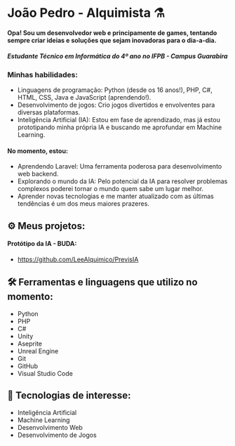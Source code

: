 

# João Pedro - Alquimista ⚗️

#### Opa! Sou um desenvolvedor web e principamente de games, tentando sempre criar ideias e soluções que sejam inovadoras para o dia-a-dia.
##### Estudante Técnico em Informática do 4º ano no IFPB - Campus Guarabira

### Minhas habilidades: 

- Linguagens de programação: Python (desde os 16 anos!), PHP, C#, HTML, CSS, Java e JavaScript (aprendendo!).
- Desenvolvimento de jogos: Crio jogos divertidos e envolventes para diversas plataformas.
- Inteligência Artificial (IA): Estou em fase de aprendizado, mas já estou prototipando minha própria IA e buscando me aprofundar em Machine Learning.

####  No momento, estou:
- Aprendendo Laravel: Uma ferramenta poderosa para desenvolvimento web backend.
- Explorando o mundo da IA: Pelo potencial da IA para resolver problemas complexos poderei tornar o mundo quem sabe um lugar melhor.
- Aprender novas tecnologias e me manter atualizado com as últimas tendências é um dos meus maiores prazeres.

## ⚙️ Meus projetos:

#### Protótipo da IA - BUDA:

- https://github.com/LeeAlquimico/PrevisIA

##

##  🛠️ Ferramentas e linguagens que utilizo no momento: 

- Python
- PHP
- C#
- Unity
- Aseprite
- Unreal Engine
- Git
- GitHub
- Visual Studio Code

## 🤖 Tecnologias de interesse:

- Inteligência Artificial
- Machine Learning
- Desenvolvimento Web
- Desenvolvimento de Jogos

